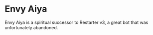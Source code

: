 # Envy Aiya

Envy Aiya is a spiritual successor to Restarter v3, a great bot that was unfortunately abandoned.
